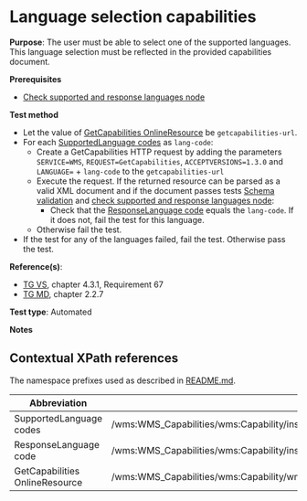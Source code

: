 # Language selection capabilities

**Purpose**: The user must be able to select one of the supported languages.
This language selection must be reflected in the provided capabilities document.

**Prerequisites**

* [Check supported and response languages node](./supported-and-response-languages-node.md)

**Test method**

* Let the value of [GetCapabilities OnlineResource](#getcap-href) be ```getcapabilities-url```.
* For each [SupportedLanguage codes](#supported-languages) as ```lang-code```:
  * Create a GetCapabilities HTTP request by adding the parameters ```SERVICE=WMS```, ```REQUEST=GetCapabilities```, ```ACCEPTVERSIONS=1.3.0``` and ```LANGUAGE=``` + ```lang-code``` to the ```getcapabilities-url```
  * Execute the request. If the returned resource can be parsed as a valid XML document and if the document passes tests [Schema validation](./schema-validation.md) and [check supported and response languages node](./check-supported-and-response-languages-node.md):
    * Check that the [ResponseLanguage code](#response-language) equals the ```lang-code```. If it does not, fail the test for this language.
  * Otherwise fail the test.
* If the test for any of the languages failed, fail the test. Otherwise pass the test.

**Reference(s)**:

* [TG VS](./README.md#ref_TG_VS), chapter 4.3.1, Requirement 67
* [TG MD](./README.md#ref_TG_MD), chapter 2.2.7

**Test type**: Automated

**Notes**

## Contextual XPath references

The namespace prefixes used as described in [README.md](./README.md#namespaces).

Abbreviation                                               |  XPath expression
---------------------------------------------------------- | -------------------------------------------------------------------------
SupportedLanguage codes <a name="supported-languages"></a>   | /wms:WMS_Capabilities/wms:Capability/inspire_vs:ExtendedCapabilities[1]/inspire_common:SupportedLanguages/inspire_common:SupportedLanguage/inspire_common:Language
ResponseLanguage code <a name="response-language"></a>   | /wms:WMS_Capabilities/wms:Capability/inspire_vs:ExtendedCapabilities[1]/inspire_common:ResponseLanguage/inspire_common:Language
GetCapabilities OnlineResource <a name="getcap-href"></a> | /wms:WMS_Capabilities/wms:Capability/wms:Request/wms:GetCapabilities/wms:DCPType/wms:HTTP/(wms:Get&#124;wms:Post)[1]/wms:OnlineResource/@xlink:href
